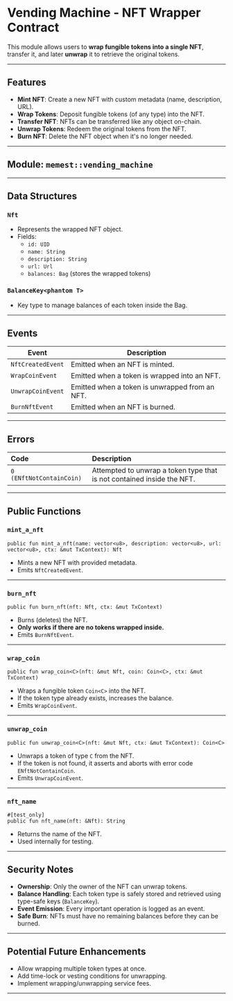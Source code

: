 # Vending Machine - NFT Wrapper Contract

This module allows users to **wrap fungible tokens into a single NFT**, transfer it, and later **unwrap** it to retrieve the original tokens.

---

## Features

- **Mint NFT**: Create a new NFT with custom metadata (name, description, URL).
- **Wrap Tokens**: Deposit fungible tokens (of any type) into the NFT.
- **Transfer NFT**: NFTs can be transferred like any object on-chain.
- **Unwrap Tokens**: Redeem the original tokens from the NFT.
- **Burn NFT**: Delete the NFT object when it's no longer needed.

---

## Module: `memest::vending_machine`

---

## Data Structures

### `Nft`
- Represents the wrapped NFT object.
- Fields:
  - `id: UID`
  - `name: String`
  - `description: String`
  - `url: Url`
  - `balances: Bag` (stores the wrapped tokens)

### `BalanceKey<phantom T>`
- Key type to manage balances of each token inside the Bag.

---

## Events

| Event             | Description |
|-------------------|-------------|
| `NftCreatedEvent`  | Emitted when an NFT is minted. |
| `WrapCoinEvent`    | Emitted when a token is wrapped into an NFT. |
| `UnwrapCoinEvent`  | Emitted when a token is unwrapped from an NFT. |
| `BurnNftEvent`     | Emitted when an NFT is burned. |

---

## Errors

| Code | Description |
|:-----|:------------|
| `0 (ENftNotContainCoin)` | Attempted to unwrap a token type that is not contained inside the NFT. |

---

## Public Functions

### `mint_a_nft`

```move
public fun mint_a_nft(name: vector<u8>, description: vector<u8>, url: vector<u8>, ctx: &mut TxContext): Nft
```
- Mints a new NFT with provided metadata.
- Emits `NftCreatedEvent`.

---

### `burn_nft`

```move
public fun burn_nft(nft: Nft, ctx: &mut TxContext)
```
- Burns (deletes) the NFT.
- **Only works if there are no tokens wrapped inside.**
- Emits `BurnNftEvent`.

---

### `wrap_coin`

```move
public fun wrap_coin<C>(nft: &mut Nft, coin: Coin<C>, ctx: &mut TxContext)
```
- Wraps a fungible token `Coin<C>` into the NFT.
- If the token type already exists, increases the balance.
- Emits `WrapCoinEvent`.

---

### `unwrap_coin`

```move
public fun unwrap_coin<C>(nft: &mut Nft, ctx: &mut TxContext): Coin<C>
```
- Unwraps a token of type `C` from the NFT.
- If the token is not found, it asserts and aborts with error code `ENftNotContainCoin`.
- Emits `UnwrapCoinEvent`.

---

### `nft_name`

```move
#[test_only]
public fun nft_name(nft: &Nft): String
```
- Returns the name of the NFT.
- Used internally for testing.

---

## Security Notes

- **Ownership**: Only the owner of the NFT can unwrap tokens.
- **Balance Handling**: Each token type is safely stored and retrieved using type-safe keys (`BalanceKey`).
- **Event Emission**: Every important operation is logged as an event.
- **Safe Burn**: NFTs must have no remaining balances before they can be burned.

---

## Potential Future Enhancements

- Allow wrapping multiple token types at once.
- Add time-lock or vesting conditions for unwrapping.
- Implement wrapping/unwrapping service fees.

---
